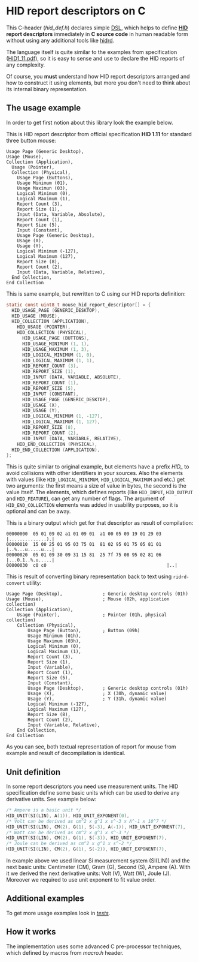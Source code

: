 # HID report descriptors on C

This C-header (*hid_def.h*) declares simple [DSL](https://en.wikipedia.org/wiki/Domain-specific_language), which helps to define **[HID](https://en.wikipedia.org/wiki/USB_HID) report descriptors** immediately in **C source code** in human readable form without using any additional tools like [hidrd](https://github.com/DIGImend/hidrd).

The language itself is quite similar to the examples from specification ([HID1_11.pdf](https://www.usb.org/developers/hidpage/HID1_11.pdf)), so it is easy to sense and use to declare the HID reports of any complexity.

Of course, you **must** understand how HID report descriptors arranged and how to construct it using elements, but more you don't need to think about its internal binary representation.

## The usage example

In order to get first notion about this library look the example below.

This is HID report descriptor from official specification **HID 1.11** for standard three button mouse:

```
Usage Page (Generic Desktop),
Usage (Mouse),
Collection (Application),
  Usage (Pointer),
  Collection (Physical),
    Usage Page (Buttons),
    Usage Minimum (01),
    Usage Maximun (03),
    Logical Minimum (0),
    Logical Maximum (1),
    Report Count (3),
    Report Size (1),
    Input (Data, Variable, Absolute),
    Report Count (1),
    Report Size (5),
    Input (Constant),
    Usage Page (Generic Desktop),
    Usage (X),
    Usage (Y),
    Logical Minimum (-127),
    Logical Maximum (127),
    Report Size (8),
    Report Count (2),
    Input (Data, Variable, Relative),
  End Collection,
End Collection
```

This is same example, but rewritten to C using our HID reports definition:

```C
static const uint8_t mouse_hid_report_descriptor[] = {
  HID_USAGE_PAGE (GENERIC_DESKTOP),
  HID_USAGE (MOUSE),
  HID_COLLECTION (APPLICATION),
    HID_USAGE (POINTER),
    HID_COLLECTION (PHYSICAL),
      HID_USAGE_PAGE (BUTTONS),
      HID_USAGE_MINIMUM (1, 1),
      HID_USAGE_MAXIMUM (1, 3),
      HID_LOGICAL_MINIMUM (1, 0),
      HID_LOGICAL_MAXIMUM (1, 1),
      HID_REPORT_COUNT (3),
      HID_REPORT_SIZE (1),
      HID_INPUT (DATA, VARIABLE, ABSOLUTE),
      HID_REPORT_COUNT (1),
      HID_REPORT_SIZE (5),
      HID_INPUT (CONSTANT),
      HID_USAGE_PAGE (GENERIC_DESKTOP),
      HID_USAGE (X),
      HID_USAGE (Y),
      HID_LOGICAL_MINIMUM (1, -127),
      HID_LOGICAL_MAXIMUM (1, 127),
      HID_REPORT_SIZE (8),
      HID_REPORT_COUNT (2),
      HID_INPUT (DATA, VARIABLE, RELATIVE),
    HID_END_COLLECTION (PHYSICAL),
  HID_END_COLLECTION (APPLICATION),
};
```

This is quite similar to original example, but elements have a prefix *HID_* to avoid collisions with other identifiers in your sources. Also the elements with values (like `HID_LOGICAL_MINIMUM`, `HID_LOGICAL_MAXIMUM` and etc.) get two arguments: the first means a size of value in bytes, the second is the value itself. The elements, which defines reports (like `HID_INPUT`, `HID_OUTPUT` and `HID_FEATURE`), can get any number of flags. The argument of `HID_END_COLLECTION` elements was added in usability purposes, so it is optional and can be away.

This is a binary output which get for that descriptor as result of compilation:

```
00000000  05 01 09 02 a1 01 09 01  a1 00 05 09 19 01 29 03  |..............).|
00000010  15 00 25 01 95 03 75 01  81 02 95 01 75 05 81 01  |..%...u.....u...|
00000020  05 01 09 30 09 31 15 81  25 7f 75 08 95 02 81 06  |...0.1..%.u.....|
00000030  c0 c0                                             |..|
```

This is result of converting binary representation back to text using `ridrd-convert` utility:

```
Usage Page (Desktop),               ; Generic desktop controls (01h)
Usage (Mouse),                      ; Mouse (02h, application collection)
Collection (Application),
    Usage (Pointer),                ; Pointer (01h, physical collection)
    Collection (Physical),
        Usage Page (Button),        ; Button (09h)
        Usage Minimum (01h),
        Usage Maximum (03h),
        Logical Minimum (0),
        Logical Maximum (1),
        Report Count (3),
        Report Size (1),
        Input (Variable),
        Report Count (1),
        Report Size (5),
        Input (Constant),
        Usage Page (Desktop),       ; Generic desktop controls (01h)
        Usage (X),                  ; X (30h, dynamic value)
        Usage (Y),                  ; Y (31h, dynamic value)
        Logical Minimum (-127),
        Logical Maximum (127),
        Report Size (8),
        Report Count (2),
        Input (Variable, Relative),
    End Collection,
End Collection
```

As you can see, both textual representation of report for mouse from example and result of decompilation is identical.

## Unit definition

In some report descriptors you need use measurement units. The HID specification define some basic units which can be used to derive any derivative units. See example below:

```C
/* Ampere is a basic unit */
HID_UNIT(SI(LIN), A(1)), HID_UNIT_EXPONENT(0),
/* Volt can be derived as cm^2 x g^1 x s^-3 x A^-1 x 10^7 */
HID_UNIT(SI(LIN), CM(2), G(1), S(-3), A(-1)), HID_UNIT_EXPONENT(7),
/* Watt can be derived as cm^2 x g^1 x s^-3 */
HID_UNIT(SI(LIN), CM(2), G(1), S(-3)), HID_UNIT_EXPONENT(7),
/* Joule can be derived as cm^2 x g^1 x s^-2 */
HID_UNIT(SI(LIN), CM(2), G(1), S(-2)), HID_UNIT_EXPONENT(7),
```

In example above we used linear Si measurement system (SI(LIN)) and the next basic units: Centimeter (CM), Gram (G), Second (S), Ampere (A). With it we derived the next derivative units: Volt (V), Watt (W), Joule (J). Moreover we required to use unit exponent to fit value order.

## Additional examples

To get more usage examples look in *[tests](test/hid_def.c)*.

## How it works

The implementation uses some advanced C pre-processor techniques, which defined by macros from *macro.h* header.
